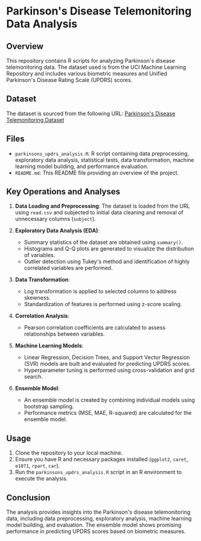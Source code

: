 # Parkinson's Disease Telemonitoring Data Analysis

## Overview

This repository contains R scripts for analyzing Parkinson's disease telemonitoring data. The dataset used is from the UCI Machine Learning Repository and includes various biometric measures and Unified Parkinson's Disease Rating Scale (UPDRS) scores.

## Dataset

The dataset is sourced from the following URL: [Parkinson's Disease Telemonitoring Dataset](https://archive.ics.uci.edu/ml/machine-learning-databases/parkinsons/telemonitoring/parkinsons_updrs.data)

## Files

- `parkinsons_updrs_analysis.R`: R script containing data preprocessing, exploratory data analysis, statistical tests, data transformation, machine learning model building, and performance evaluation.
- `README.md`: This README file providing an overview of the project.

## Key Operations and Analyses

1. **Data Loading and Preprocessing**: The dataset is loaded from the URL using `read.csv` and subjected to initial data cleaning and removal of unnecessary columns (`subject`).

2. **Exploratory Data Analysis (EDA)**:
   - Summary statistics of the dataset are obtained using `summary()`.
   - Histograms and Q-Q plots are generated to visualize the distribution of variables.
   - Outlier detection using Tukey's method and identification of highly correlated variables are performed.

3. **Data Transformation**:
   - Log transformation is applied to selected columns to address skewness.
   - Standardization of features is performed using z-score scaling.

4. **Correlation Analysis**:
   - Pearson correlation coefficients are calculated to assess relationships between variables.

5. **Machine Learning Models**:
   - Linear Regression, Decision Trees, and Support Vector Regression (SVR) models are built and evaluated for predicting UPDRS scores.
   - Hyperparameter tuning is performed using cross-validation and grid search.

6. **Ensemble Model**:
   - An ensemble model is created by combining individual models using bootstrap sampling.
   - Performance metrics (MSE, MAE, R-squared) are calculated for the ensemble model.

## Usage

1. Clone the repository to your local machine.
2. Ensure you have R and necessary packages installed (`ggplot2`, `caret`, `e1071`, `rpart`, `car`).
3. Run the `parkinsons_updrs_analysis.R` script in an R environment to execute the analysis.

## Conclusion

The analysis provides insights into the Parkinson's disease telemonitoring data, including data preprocessing, exploratory analysis, machine learning model building, and evaluation. The ensemble model shows promising performance in predicting UPDRS scores based on biometric measures.
